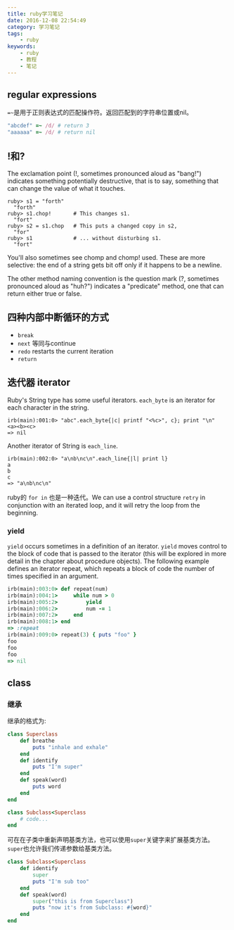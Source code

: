 ```yaml
---
title: ruby学习笔记
date: 2016-12-08 22:54:49
category: 学习笔记
tags:
    - ruby
keywords:
    - ruby
    - 教程
    - 笔记
---
```


## regular expressions

`=~`是用于正则表达式的匹配操作符。返回匹配到的字符串位置或nil。

```ruby
"abcdef" =~ /d/ # return 3
"aaaaaa" =~ /d/ # return nil
```

## !和?

The exclamation point (!, sometimes pronounced aloud as "bang!") indicates something potentially destructive, that is to say, something that can change the value of what it touches.
```
ruby> s1 = "forth"
  "forth"
ruby> s1.chop!       # This changes s1.
  "fort"
ruby> s2 = s1.chop   # This puts a changed copy in s2,
  "for"
ruby> s1             # ... without disturbing s1.
  "fort"
```

You'll also sometimes see chomp and chomp! used. These are more selective: the end of a string gets bit off only if it happens to be a newline.

The other method naming convention is the question mark (?, sometimes pronounced aloud as "huh?") indicates a "predicate" method, one that can return either true or false.

## 四种内部中断循环的方式

* `break`
* `next` 等同与continue
* `redo` restarts the current iteration
* `return`

## 迭代器 iterator

Ruby's String type has some useful iterators. `each_byte` is an iterator for each character in the string.

```shell
irb(main):001:0> "abc".each_byte{|c| printf "<%c>", c}; print "\n"
<a><b><c>
=> nil
```

Another iterator of String is `each_line`.

```shell
irb(main):002:0> "a\nb\nc\n".each_line{|l| print l}
a
b
c
=> "a\nb\nc\n"
```

ruby的 `for in` 也是一种迭代。We can use a control structure `retry` in conjunction with an iterated loop, and it will retry the loop from the beginning.

### yield

`yield` occurs sometimes in a definition of an iterator. `yield` moves control to the block of code that is passed to the iterator (this will be explored in more detail in the chapter about procedure objects). The following example defines an iterator repeat, which repeats a block of code the number of times specified in an argument.

```ruby
irb(main):003:0> def repeat(num)
irb(main):004:1>     while num > 0
irb(main):005:2>         yield
irb(main):006:2>         num -= 1
irb(main):007:2>     end
irb(main):008:1> end
=> :repeat
irb(main):009:0> repeat(3) { puts "foo" }
foo
foo
foo
=> nil
```

## class

### 继承

继承的格式为:
```ruby
class Superclass
    def breathe
        puts "inhale and exhale"
    end
    def identify
        puts "I'm super"
    end
    def speak(word)
        puts word
    end
end

class Subclass<Superclass
    # code...
end
```

可在在子类中重新声明基类方法，也可以使用`super`关键字来扩展基类方法。`super`也允许我们传递参数给基类方法。
```ruby
class Subclass<Superclass
    def identify
        super
        puts "I'm sub too"
    end
    def speak(word)
        super("this is from Superclass")
        puts "now it's from Subclass: #{word}"
    end
end
```
